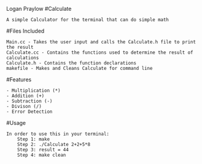 Logan Praylow
#Calculate
	
	A simple Calculator for the terminal that can do simple math

#Files Included

	Main.cc - Takes the user input and calls the Calculate.h file to print the result
	Calculate.cc - Contains the functions used to determine the result of calculations 
	Calculate.h - Contains the function declarations 
	makefile - Makes and Cleans Calculate for command line

#Features

	- Multiplication (*)
	- Addition (+)
	- Subtraction (-)
	- Divison (/)
	- Error Detection

#Usage

	In order to use this in your terminal:
		Step 1: make
		Step 2: ./Calculate 2+2+5*8
		Step 3: result = 44
		Step 4: make clean
	
	
